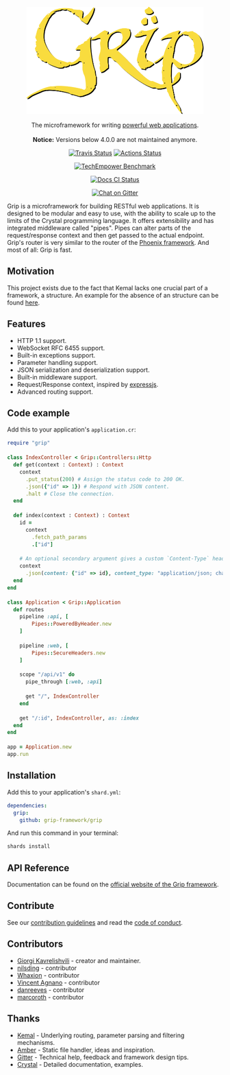 <p align="center" width="100%">
    <img src="https://github.com/grip-framework/medias/blob/master/framework.svg" height="250" href="https://github.com/grip-framework/grip">
</p>

<p align="center">
    The microframework for writing <ins>powerful web applications</ins>.<br><br>
    <b>Notice:</b> Versions below 4.0.0 are not maintained anymore.
</p>

<p align="center">
  <a href="https://travis-ci.org/grip-framework/grip"><img alt="Travis Status" src="https://img.shields.io/travis/grip-framework/grip?label=travis&style=flat-square"></a>
  <a href="https://github.com/grip-framework/grip/actions"><img alt="Actions Status" src="https://img.shields.io/github/workflow/status/grip-framework/grip/Crystal%20CI?label=actions&style=flat-square"></a>
</p>

<p align="center">
    <a href="https://www.techempower.com/benchmarks/#section=data-r19&hw=ph&test=plaintext&l=zdk8an-1r"><img alt="TechEmpower Benchmark" src="https://img.shields.io/badge/benchmark-1%2C663%2C946-brightgreen?style=flat-square"></a>
</p>

<p align="center">
  <a href="https://grip-framework.github.io/docs/"><img alt="Docs CI Status" src="https://img.shields.io/github/workflow/status/grip-framework/docs/ci?label=docs&style=flat-square"></a>    
</p>

<p align="center">
    <a href="https://gitter.im/grip-framework/grip?utm_source=badge&utm_medium=badge&utm_campaign=pr-badge"><img alt="Chat on Gitter" src="https://img.shields.io/gitter/room/grip-framework/grip?style=flat-square"></a>
</p>

Grip is a microframework for building RESTful web applications. It is designed to be modular and easy to use, with the ability to scale up to the limits of the Crystal programming language. It offers extensibility and has integrated middleware called "pipes". Pipes can alter parts of the request/response context and then get passed to the actual endpoint. Grip's router is very similar to the router of the [Phoenix framework](https://github.com/phoenixframework/phoenix). And most of all: Grip is fast.

## Motivation

This project exists due to the fact that Kemal lacks one crucial part of a framework, a structure. An example for the absence of an structure can be found [here](https://github.com/iv-org/invidious/blob/master/src/invidious.cr).

## Features

- HTTP 1.1 support.
- WebSocket RFC 6455 support.
- Built-in exceptions support.
- Parameter handling support.
- JSON serialization and deserialization support.
- Built-in middleware support.
- Request/Response context, inspired by [expressjs](https://github.com/expressjs/express).
- Advanced routing support.

## Code example

Add this to your application's `application.cr`:

```ruby
require "grip"

class IndexController < Grip::Controllers::Http
  def get(context : Context) : Context
    context
      .put_status(200) # Assign the status code to 200 OK.
      .json({"id" => 1}) # Respond with JSON content.
      .halt # Close the connection.
  end

  def index(context : Context) : Context
    id =
      context
        .fetch_path_params
        .["id"]

    # An optional secondary argument gives a custom `Content-Type` header to the response.
    context
      .json(content: {"id" => id}, content_type: "application/json; charset=us-ascii")
  end
end

class Application < Grip::Application
  def routes
    pipeline :api, [
        Pipes::PoweredByHeader.new
    ]

    pipeline :web, [
        Pipes::SecureHeaders.new
    ]

    scope "/api/v1" do
      pipe_through [:web, :api]

      get "/", IndexController
    end

    get "/:id", IndexController, as: :index
  end
end

app = Application.new
app.run
```

## Installation

Add this to your application's `shard.yml`:

```yaml
dependencies:
  grip:
    github: grip-framework/grip
```

And run this command in your terminal:

```bash
shards install
```

## API Reference

Documentation can be found on the [official website of the Grip framework](https://grip-framework.github.io/docs/).

## Contribute

See our [contribution guidelines](https://github.com/grip-framework/grip/blob/master/CONTRIBUTING.md) and read the [code of conduct](https://github.com/grip-framework/grip/blob/master/CODE_OF_CONDUCT.md).

## Contributors

- [Giorgi Kavrelishvili](https://github.com/grkek) - creator and maintainer.
- [nilsding](https://github.com/nilsding) - contributor
- [Whaxion](https://github.com/Whaxion) - contributor
- [Vincent Agnano](https://github.com/vinyll) - contributor
- [danreeves](https://github.com/danreeves) - contributor
- [marcoroth](https://github.com/marcoroth) - contributor

## Thanks

- [Kemal](https://github.com/kemalcr/kemal) - Underlying routing, parameter parsing and filtering mechanisms.
- [Amber](https://github.com/amberframework/amber) - Static file handler, ideas and inspiration.
- [Gitter](https://gitter.im/crystal-lang/crystal) - Technical help, feedback and framework design tips.
- [Crystal](https://crystal-lang.org/api/0.35.1/) - Detailed documentation, examples.
